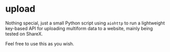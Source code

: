 # upload

Nothing special, just a small Python script using `aiohttp` to run a lightweight key-based API for uploading multiform data to a website, mainly being tested on ShareX.

Feel free to use this as you wish.

